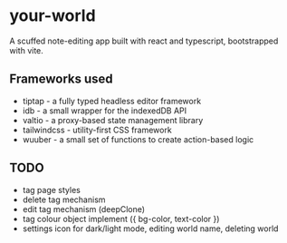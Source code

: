 # your-world
A scuffed note-editing app built with react and typescript, bootstrapped with vite.

## Frameworks used
- tiptap - a fully typed headless editor framework
- idb - a small wrapper for the indexedDB API
- valtio - a proxy-based state management library
- tailwindcss - utility-first CSS framework
- wuuber - a small set of functions to create action-based logic

## TODO
- tag page styles
- delete tag mechanism
- edit tag mechanism (deepClone)
- tag colour object implement ({ bg-color, text-color })
- settings icon for dark/light mode, editing world name, deleting world